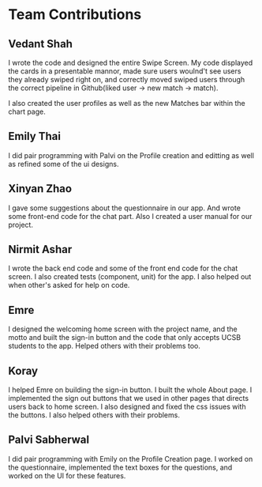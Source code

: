 # Team Contributions

## Vedant Shah
I wrote the code and designed the entire Swipe Screen. My code displayed the cards in a presentable mannor, made sure users woulnd't see users they already swiped right on, and correctly moved swiped users through the correct pipeline in Github(liked user -> new match -> match).

I also created the user profiles as well as the new Matches bar within the chart page.

## Emily Thai
I did pair programming with Palvi on the Profile creation and editting as well as refined some of the ui designs.

## Xinyan Zhao
I gave some suggestions about the questionnaire in our app. And wrote some front-end code for the chat part. Also I created a user manual for our project.

## Nirmit Ashar
I wrote the back end code and some of the front end code for the chat screen. I also created tests (component, unit) for the app. I also helped out when other's asked for help on code. 

## Emre
I designed the welcoming home screen with the project name, and the motto and built the sign-in button and the code that only accepts UCSB students to the app. Helped others with their problems too.

## Koray
I helped Emre on building the sign-in button. I built the whole About page. I implemented the sign out buttons that we used in other pages that directs users back to home screen. I also designed and fixed the css issues with the buttons. I also helped others with their problems.

## Palvi Sabherwal
I did pair programming with Emily on the Profile Creation page. I worked on the questionnaire, implemented the text boxes for the questions, and worked on the UI for these features.
